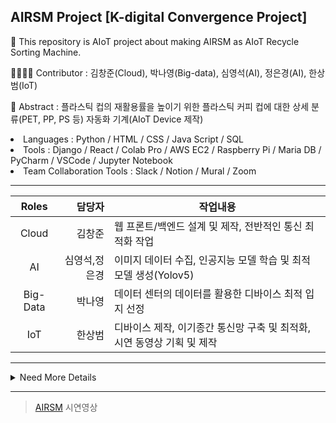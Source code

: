 ## AIRSM Project [K-digital Convergence Project]
<p>🥇 This repository is AIoT project about making AIRSM as AIoT Recycle Sorting Machine.</p>
<p>👨‍👩‍👧‍👧 Contributor : 김창준(Cloud), 박나영(Big-data), 심영석(AI), 정은경(AI), 한상범(IoT)</p>
<p>📑 Abstract : 플라스틱 컵의 재활용률을 높이기 위한 플라스틱 커피 컵에 대한 상세 분류(PET, PP, PS 등) 자동화 기계(AIoT Device 제작)</p>
<p>
<li>Languages : Python / HTML / CSS / Java Script / SQL </li>
<li>Tools : Django / React / Colab Pro / AWS EC2 / Raspberry Pi / Maria DB / PyCharm / VSCode / Jupyter Notebook</li>
<li>Team Collaboration Tools : Slack / Notion / Mural / Zoom</li></p>

---
|**Roles**|담당자|작업내용|
|:---:|---:|---|
|Cloud|김창준|웹 프론트/백엔드 설계 및 제작, 전반적인 통신 최적화 작업|
|AI|심영석,정은경|이미지 데이터 수집, 인공지능 모델 학습 및 최적 모델 생성(Yolov5)|
|Big-Data|박나영|데이터 센터의 데이터를 활용한 디바이스 최적 입지 선정| 
|IoT|한상범|디바이스 제작, 이기종간 통신망 구축 및 최적화, 시연 동영상 기획 및 제작| 

---
<details><summary>Need More Details</summary><div markdown="1">
  <li> 프로젝트 배경 - 코로나 시대로 인한 플라스틱 제품 사용 ⬆️, 하지만 재활용률은 ⬇️ 따라서, 플라스틱의 종류별 분리수거의 필요성 </li>
  <li> 프로젝트 목적 - 플라스틱 컵 재질의 정확한 분류를 통한 재활용률 증대, 사용자들에게 올바른 분리수거 방법 인식 재고 </li>
  <li> 서비스 흐름도 - <img src="/uploads/1848994ad25765da30fa8ef3684c67bc/캡처.PNG"  width="700" height="370">

</div></details>

---
>[AIRSM](https://www.youtube.com/watch?v=lVkdkw2LoEE) 시연영상






